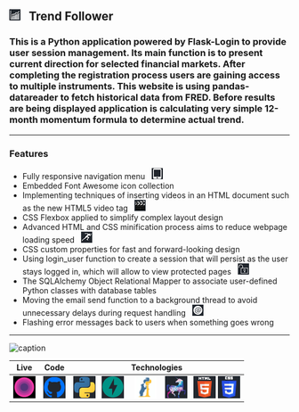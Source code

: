 ## <img src="https://github.com/mjaroszewski1979/mjaroszewski1979/blob/main/trend.png">  &nbsp; Trend Follower
### This is a Python application powered by Flask-Login to provide user session management. Its main function is to present current direction for selected financial markets. After completing the registration process users are gaining access to multiple instruments. This website is using pandas-datareader to fetch historical data from FRED. Before results are being displayed application is calculating very simple 12-month momentum formula to determine actual trend.
--------------------------------------------------

### Features
* Fully responsive navigation menu &nbsp; <img src="https://github.com/mjaroszewski1979/mjaroszewski1979/blob/main/tablet.png">
* Embedded Font Awesome icon collection 
* Implementing techniques of inserting videos in an HTML document such as the new HTML5 video tag &nbsp; <img src="https://github.com/mjaroszewski1979/mjaroszewski1979/blob/main/video.png">
* CSS Flexbox applied to simplify complex layout design
* Advanced HTML and CSS minification process aims to reduce webpage loading speed &nbsp; <img src="https://github.com/mjaroszewski1979/mjaroszewski1979/blob/main/speed.png">
* CSS custom properties for fast and forward-looking design 
* Using login_user function to create a session that will persist as the user stays logged in, which will allow to view protected pages &nbsp; <img src="https://github.com/mjaroszewski1979/mjaroszewski1979/blob/main/login.png">
* The SQLAlchemy Object Relational Mapper to associate user-defined Python classes with database tables
* Moving the email send function to a background thread to avoid unnecessary delays during request handling &nbsp; <img src="https://github.com/mjaroszewski1979/mjaroszewski1979/blob/main/email.png">
* Flashing error messages back to users when something goes wrong


-------------------------------------------------

 ![caption](https://github.com/mjaroszewski1979/tf_pro/blob/main/trend_follower.gif)

  
  Live | Code | Technologies
  ---- | ---- | ------------
  [<img src="https://github.com/mjaroszewski1979/mjaroszewski1979/blob/main/deta1.png">](https://trend-follower.herokuapp.com/) | [<img src="https://github.com/mjaroszewski1979/mjaroszewski1979/blob/main/github1.png">](https://github.com/mjaroszewski1979/tf_pro) | <img src="https://github.com/mjaroszewski1979/mjaroszewski1979/blob/main/python1.png"> &nbsp; <img src="https://github.com/mjaroszewski1979/mjaroszewski1979/blob/main/fastapi1.png"> &nbsp; &nbsp; <img src="https://github.com/mjaroszewski1979/mjaroszewski1979/blob/main/pandas.png"> &nbsp; &nbsp;<img src="https://github.com/mjaroszewski1979/mjaroszewski1979/blob/main/uvicorn1.png"> &nbsp; <img src="https://github.com/mjaroszewski1979/mjaroszewski1979/blob/main/html1.png">  <img src="https://github.com/mjaroszewski1979/mjaroszewski1979/blob/main/css1.png"> 
